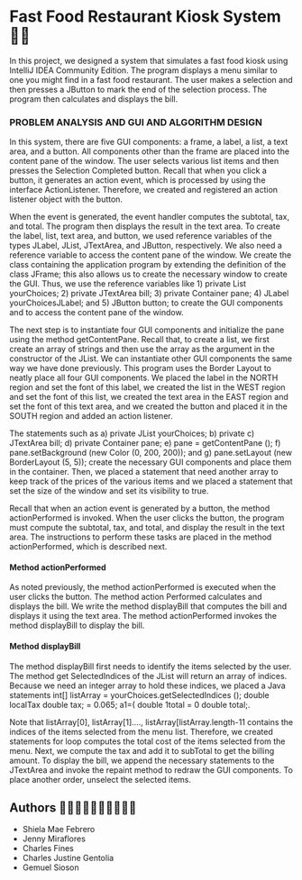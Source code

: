 # Fast Food Restaurant Kiosk System 🍔🍟

In this project, we designed a system that simulates a fast food kiosk using IntelliJ IDEA Community Edition. The program displays a menu similar to one you might find in a fast food restaurant. The user makes a selection and then presses a JButton to mark the end of the selection process. The program then calculates and displays the bill. 


### PROBLEM ANALYSIS AND GUI AND ALGORITHM DESIGN

In this system, there are five GUI components: a frame, a label, a list, a text area, and a button. All components other than the frame are placed into the content pane of the window. The user selects various list items and then presses the Selection Completed button. Recall that when you click a button, it generates an action event, which is processed by using the interface ActionListener. Therefore, we created and registered an action listener object with the button.

When the event is generated, the event handler computes the subtotal, tax, and total. The program then displays the result in the text area. To create the label, list, text area, and button, we used reference variables of the types JLabel, JList, JTextArea, and JButton, respectively. We also need a reference variable to access the content pane of the window. We create the class containing the application program by extending the definition of the class JFrame; this also allows us to create the necessary window to create the GUI. Thus, we use the reference variables like 1) private List yourChoices; 2) private JTextArea bill; 3) private Container pane; 4) JLabel yourChoicesJLabel; and 5) JButton button; to create the GUI components and to access the content pane of the window.

The next step is to instantiate four GUI components and initialize the pane using the method getContentPane. Recall that, to create a list, we first create an array of strings and then use the array as the argument in the constructor of the JList. We can instantiate other GUI components the same way we have done previously. This program uses the Border Layout to neatly place all four GUI components. We placed the label in the NORTH region and set the font of this label, we created the list in the WEST region and set the font of this list, we created the text area in the EAST region and set the font of this text area, and we created the button and placed it in the SOUTH region and added an action listener.

The statements such as a) private JList yourChoices; b) private c) JTextArea bill; d) private Container pane; e) pane = getContentPane (); f) pane.setBackground (new Color (0, 200, 200)); and g) pane.setLayout (new BorderLayout (5, 5)); create the necessary GUI components and place them in the container. Then, we placed a statement that need another array to keep track of the prices of the various items and we placed a statement that set the size of the window and set its visibility to true.

Recall that when an action event is generated by a button, the method actionPerformed is invoked. When the user clicks the button, the program must compute the subtotal, tax, and total, and display the result in the text area. The instructions to perform these tasks are placed in the method actionPerformed, which is described next.

#### Method actionPerformed

As noted previously, the method actionPerformed is executed when the user clicks the button. The method action Performed calculates and displays the bill. We write the method displayBill that computes the bill and displays it using the text area. The method actionPerformed invokes the method displayBill to display the bill. 

#### Method displayBill

The method displayBill first needs to identify the items selected by the user. The method get SelectedIndices of the JList will return an array of indices. Because we need an integer array to hold these indices, we placed a Java statements int[] listArray = yourChoices.getSelectedIndices (); double localTax double tax; = 0.065; a1=( double 1total = 0 double total;.

Note that listArray[0], listArray[1]...., listArray[listArray.length-11 contains the indices of the items selected from the menu list. Therefore, we created statements for loop computes the total cost of the items selected from the menu. Next, we compute the tax and add it to subTotal to get the billing amount. To display the bill, we append the necessary statements to the JTextArea and invoke the repaint method to redraw the GUI components. To place another order, unselect the selected items.


## Authors 👩‍💻👩‍💻👨‍💻👨‍💻👨‍💻

* Shiela Mae Febrero
* Jenny Miraflores
* Charles Fines
* Charles Justine Gentolia
* Gemuel Sioson
